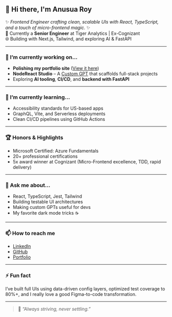 ## 👋 Hi there, I'm Anusua Roy

✨ _Frontend Engineer crafting clean, scalable UIs with React, TypeScript, and a touch of micro-frontend magic._ ✨  
🎯 Currently a **Senior Engineer** at Tiger Analytics | Ex-Cognizant  
🌐 Building with Next.js, Tailwind, and exploring AI & FastAPI

---

### 🔭 I’m currently working on...
- **Polishing my portfolio site** ([View it here](https://my-portfolio-anusua-roys-projects.vercel.app))
- **NodeReact Studio** – A [Custom GPT](https://chatgpt.com/g/g-67dd162411c88191b1fdca844828abff-nodereact-studio) that scaffolds full-stack projects
- Exploring **AI tooling**, **CI/CD**, and **backend with FastAPI**

---

### 🌱 I’m currently learning...
- Accessibility standards for US-based apps  
- GraphQL, Vite, and Serverless deployments  
- Clean CI/CD pipelines using GitHub Actions

---

### 🏆 Honors & Highlights
- Microsoft Certified: Azure Fundamentals  
- 20+ professional certifications  
- 5x award winner at Cognizant (Micro-Frontend excellence, TDD, rapid delivery)

---

### 💬 Ask me about...
- React, TypeScript, Jest, Tailwind  
- Building testable UI architectures  
- Making custom GPTs useful for devs  
- My favorite dark mode tricks ☕️

---

### 📫 How to reach me
- [LinkedIn](https://linkedin.com/in/anusua-roy)
- [GitHub](https://github.com/anusua-roy)
- [Portfolio](https://my-portfolio-anusua-roys-projects.vercel.app)

---

### ⚡ Fun fact
I’ve built full UIs using data-driven config layers, optimized test coverage to 80%+, and I really love a good Figma-to-code transformation.

---

> 🌟 _“Always striving, never settling.”_
